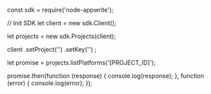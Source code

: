 const sdk = require('node-appwrite');

// Init SDK
let client = new sdk.Client();

let projects = new sdk.Projects(client);

client
    .setProject('')
    .setKey('')
;

let promise = projects.listPlatforms('[PROJECT_ID]');

promise.then(function (response) {
    console.log(response);
}, function (error) {
    console.log(error);
});